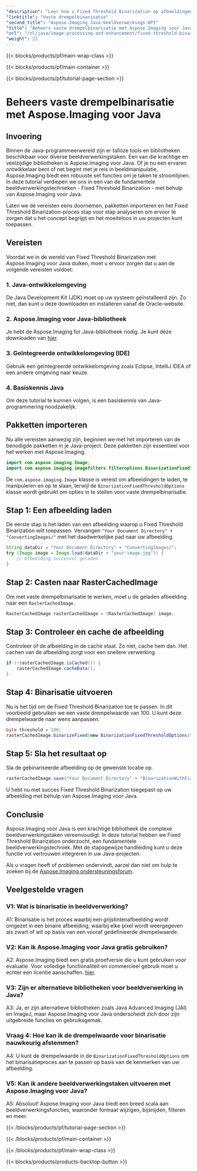 ```yaml
---
"description": "Leer hoe u Fixed Threshold Binarization op afbeeldingen kunt toepassen met Aspose.Imaging voor Java."
"linktitle": "Vaste drempelbinarisatie"
"second_title": "Aspose.Imaging Java-beeldverwerkings-API"
"title": "Beheers vaste drempelbinarisatie met Aspose.Imaging voor Java"
"url": "/nl/java/image-processing-and-enhancement/fixed-threshold-binarization/"
"weight": 21
---
```


{{< blocks/products/pf/main-wrap-class >}}

{{< blocks/products/pf/main-container >}}

{{< blocks/products/pf/tutorial-page-section >}}

# Beheers vaste drempelbinarisatie met Aspose.Imaging voor Java

## Invoering

Binnen de Java-programmeerwereld zijn er talloze tools en bibliotheken beschikbaar voor diverse beeldverwerkingstaken. Een van die krachtige en veelzijdige bibliotheken is Aspose.Imaging voor Java. Of je nu een ervaren ontwikkelaar bent of net begint met je reis in beeldmanipulatie, Aspose.Imaging biedt een robuuste set functies om je taken te stroomlijnen. In deze tutorial verdiepen we ons in een van de fundamentele beeldverwerkingstechnieken - Fixed Threshold Binarization - met behulp van Aspose.Imaging voor Java.

Laten we de vereisten eens doornemen, pakketten importeren en het Fixed Threshold Binarization-proces stap voor stap analyseren om ervoor te zorgen dat u het concept begrijpt en het moeiteloos in uw projecten kunt toepassen.

## Vereisten

Voordat we in de wereld van Fixed Threshold Binarization met Aspose.Imaging voor Java duiken, moet u ervoor zorgen dat u aan de volgende vereisten voldoet:

### 1. Java-ontwikkelomgeving

De Java Development Kit (JDK) moet op uw systeem geïnstalleerd zijn. Zo niet, dan kunt u deze downloaden en installeren vanaf de Oracle-website.

### 2. Aspose.Imaging voor Java-bibliotheek

Je hebt de Aspose.Imaging for Java-bibliotheek nodig. Je kunt deze downloaden van [hier](https://releases.aspose.com/imaging/java/).

### 3. Geïntegreerde ontwikkelomgeving (IDE)

Gebruik een geïntegreerde ontwikkelomgeving zoals Eclipse, IntelliJ IDEA of een andere omgeving naar keuze.

### 4. Basiskennis Java

Om deze tutorial te kunnen volgen, is een basiskennis van Java-programmering noodzakelijk.

## Pakketten importeren

Nu alle vereisten aanwezig zijn, beginnen we met het importeren van de benodigde pakketten in je Java-project. Deze pakketten zijn essentieel voor het werken met Aspose.Imaging.

```java
import com.aspose.imaging.Image;
import com.aspose.imaging.imagefilters.filteroptions.BinarizationFixedThresholdOptions;
```

De `com.aspose.imaging.Image` klasse is vereist om afbeeldingen te laden, te manipuleren en op te slaan, terwijl de `BinarizationFixedThresholdOptions` klasse wordt gebruikt om opties in te stellen voor vaste drempelbinarisatie.

## Stap 1: Een afbeelding laden

De eerste stap is het laden van een afbeelding waarop u Fixed Threshold Binarization wilt toepassen. Vervangen `"Your Document Directory" + "ConvertingImages/"` met het daadwerkelijke pad naar uw afbeelding.

```java
String dataDir = "Your Document Directory" + "ConvertingImages/";
try (Image image = Image.load(dataDir + "your-image.jpg")) {
    // Afbeelding succesvol geladen
}
```

## Stap 2: Casten naar RasterCachedImage

Om met vaste drempelbinarisatie te werken, moet u de geladen afbeelding naar een `RasterCachedImage`.

```java
RasterCachedImage rasterCachedImage = (RasterCachedImage) image;
```

## Stap 3: Controleer en cache de afbeelding

Controleer of de afbeelding in de cache staat. Zo niet, cache hem dan. Het cachen van de afbeelding zorgt voor een snellere verwerking.

```java
if (!rasterCachedImage.isCached()) {
    rasterCachedImage.cacheData();
}
```

## Stap 4: Binarisatie uitvoeren

Nu is het tijd om de Fixed Threshold Binarization toe te passen. In dit voorbeeld gebruiken we een vaste drempelwaarde van 100. U kunt deze drempelwaarde naar wens aanpassen.

```java
byte threshold = 100;
rasterCachedImage.binarizeFixed(new BinarizationFixedThresholdOptions(threshold));
```

## Stap 5: Sla het resultaat op

Sla de gebinariseerde afbeelding op de gewenste locatie op.

```java
rasterCachedImage.save("Your Document Directory" + "BinarizationWithFixedThreshold_out.jpg");
```

U hebt nu met succes Fixed Threshold Binarization toegepast op uw afbeelding met behulp van Aspose.Imaging voor Java.

## Conclusie

Aspose.Imaging voor Java is een krachtige bibliotheek die complexe beeldverwerkingstaken vereenvoudigt. In deze tutorial hebben we Fixed Threshold Binarization onderzocht, een fundamentele beeldverwerkingstechniek. Met de stapsgewijze handleiding kunt u deze functie vol vertrouwen integreren in uw Java-projecten.

Als u vragen heeft of problemen ondervindt, aarzel dan niet om hulp te zoeken bij de [Aspose.Imaging ondersteuningsforum](https://forum.aspose.com/).

## Veelgestelde vragen

### V1: Wat is binarisatie in beeldverwerking?

A1: Binarisatie is het proces waarbij een grijstintenafbeelding wordt omgezet in een binaire afbeelding, waarbij elke pixel wordt weergegeven als zwart of wit op basis van een vooraf gedefinieerde drempelwaarde.

### V2: Kan ik Aspose.Imaging voor Java gratis gebruiken?

A2: Aspose.Imaging biedt een gratis proefversie die u kunt gebruiken voor evaluatie. Voor volledige functionaliteit en commercieel gebruik moet u echter een licentie aanschaffen. [hier](https://purchase.aspose.com/buy).

### V3: Zijn er alternatieve bibliotheken voor beeldverwerking in Java?

A3: Ja, er zijn alternatieve bibliotheken zoals Java Advanced Imaging (JAI) en ImageJ, maar Aspose.Imaging voor Java onderscheidt zich door zijn uitgebreide functies en gebruiksgemak.

### Vraag 4: Hoe kan ik de drempelwaarde voor binarisatie nauwkeurig afstemmen?

A4: U kunt de drempelwaarde in de `BinarizationFixedThresholdOptions` om het binarisatieproces aan te passen op basis van de kenmerken van uw afbeelding.

### V5: Kan ik andere beeldverwerkingstaken uitvoeren met Aspose.Imaging voor Java?

A5: Absoluut! Aspose.Imaging voor Java biedt een breed scala aan beeldverwerkingsfuncties, waaronder formaat wijzigen, bijsnijden, filteren en meer.

{{< /blocks/products/pf/tutorial-page-section >}}

{{< /blocks/products/pf/main-container >}}

{{< /blocks/products/pf/main-wrap-class >}}

{{< blocks/products/products-backtop-button >}}